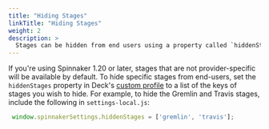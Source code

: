 ```yaml
---
title: "Hiding Stages"
linkTitle: "Hiding Stages"
weight: 2
description: >
  Stages can be hidden from end users using a property called `hiddenStages` in a custom profile for Deck.
---
```


If you're using Spinnaker 1.20 or later, stages that are not
provider-specific will be available by default. To hide specific stages
from end-users, set the `hiddenStages` property in Deck's [custom
profile](/reference/halyard/custom/#custom-profile-for-deck) to a list of the
keys of stages you wish to hide. For example, to hide the Gremlin and Travis
stages, include the following in `settings-local.js`:

```js
 window.spinnakerSettings.hiddenStages = ['gremlin', 'travis'];
```
